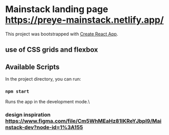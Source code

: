 # Mainstack landing page https://preye-mainstack.netlify.app/

This project was bootstrapped with [Create React App](https://github.com/facebook/create-react-app).

## use of CSS grids and flexbox

## Available Scripts

In the project directory, you can run:

### `npm start`

Runs the app in the development mode.\

### design inspiration https://www.figma.com/file/Cm5WhMEaHz81IKReYJbpI9/Mainstack-dev?node-id=1%3A155
